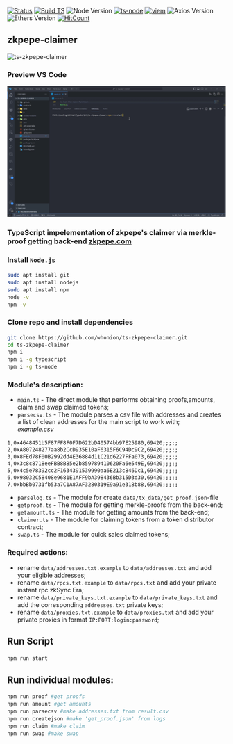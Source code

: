 [![Status](https://img.shields.io/badge/Project%20Stage-Development-yellowgreen.svg)](https://github.com/whonion/ts-zkpepe-claimer/blob/main/) [![Build TS](https://github.com/whonion/ts-zkpepe-claimer/actions/workflows/build.yml/badge.svg)](https://github.com/whonion/ts-zkpepe-claimer/actions/workflows/build.yml) ![Node Version](https://img.shields.io/badge/Node.js-20.9.0-blue.svg) [![ts-node](https://img.shields.io/badge/ts--node-10.9.1-brightgreen)](https://www.npmjs.com/package/ts-node) [![viem](https://img.shields.io/badge/viem-1.19.9-blue)](https://www.npmjs.com/package/viem) ![Axios Version](https://img.shields.io/badge/axios-1.6.2-red.svg) ![Ethers Version](https://img.shields.io/badge/ethers-5.7.2-red.svg) [![HitCount](https://hits.dwyl.com/whonion/ts-zkpepe-claimer.svg)](https://hits.dwyl.com/whonion/ts-zkpepe-claimer)</br>
## zkpepe-claimer
![ts-zkpepe-claimer](https://www.zksyncpepe.com/assets/pic1.5fa188ad.png)<br>
### Preview VS Code
![Preview VS Code](https://github.com/whonion/ts-zkpepe-claimer/blob/main/.github/preview.gif?raw=true)<br>
### TypeScript impelementation of zkpepe's claimer via merkle-proof getting back-end [zkpepe.com](https://www.zksyncpepe.com/airdrop)

### Install `Node.js`
```sh
sudo apt install git
sudo apt install nodejs
sudo apt install npm
node -v
npm -v
```
### Clone repo and install dependencies
```sh
git clone https://github.com/whonion/ts-zkpepe-claimer.git
cd ts-zkpepe-claimer
npm i
npm i -g typescript
npm i -g ts-node
```
### Module's description:
 - `main.ts` -  The direct module that performs obtaining proofs,amounts, claim and swap claimed tokens;
 - `parsecsv.ts` - The module parses a csv file with addresses and creates a list of clean addresses for the main script to work with;<br>
*example.csv*
```csv
1,0x4648451b5F87FF8F0F7D622bD40574bb97E25980,69420;;;;;
2,0xA807248277aa8b2CcD935E10aF6315F6C94Dc9C2,69420;;;;;
3,0x8FEd78F00B2992dd4E36884d11C21d6227FFa073,69420;;;;;
4,0x3c8c8718eeFBB8B85e2b859789410620Fa6e549E,69420;;;;;
5,0x4c5e78392cc2F1634391539990aa6E213c846Dc1,69420;;;;;
6,0x98032C58408e9681E1AFF9bA398436Bb315D3d30,69420;;;;;
7,0xbbBb0731fb53a7C1A87AF3280319E9a91e318b88,69420;;;;;
```
 - `parselog.ts` - The module for create `data/tx_data/get_proof.json`-file
 - `getproof.ts` - The module for getting merkle-proofs from the back-end;
 - `getamount.ts` - The module for getting amounts from the back-end;
 - `claimer.ts` - The module for claiming tokens from a token distributor contract;
 - `swap.ts` - The module for quick sales claimed tokens;
### Required actions:
 - rename `data/addresses.txt.example` to `data/addresses.txt` and add your eligible addresses;
 - rename `data/rpcs.txt.example` to `data/rpcs.txt` and add your private instant rpc zkSync Era;
 - rename `data/private_keys.txt.example` to `data/private_keys.txt` and add the corresponding `addresses.txt` private keys;
 - rename `data/proxies.txt.example` to `data/proxies.txt` and add your private proxies in format `IP:PORT:login:password`;
## Run Script
```sh
npm run start
```
## Run individual modules:
```sh
npm run proof #get proofs
npm run amount #get amounts
npm run parsecsv #make addresses.txt from result.csv
npm run createjson #make 'get_proof.json' from logs
npm run claim #make claim
npm run swap #make swap
```

